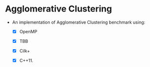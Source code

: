 # Agglomerative Clustering

- An implementation of Agglomerative Clustering benchmark using:
  - [X] OpenMP 
  - [X] TBB
  - [X] Cilk+
  - [X] C++11.

